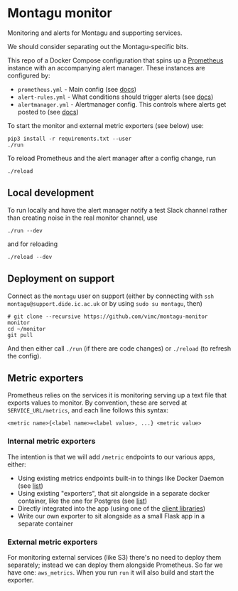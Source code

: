 # Montagu monitor
Monitoring and alerts for Montagu and supporting services.

We should consider separating out the Montagu-specific bits.

This repo of a Docker Compose configuration that spins up a
[Prometheus](https://prometheus.io/) instance with an accompanying alert
manager. These instances are configured by:

* `prometheus.yml` - Main config (see [docs](https://prometheus.io/docs/prometheus/latest/configuration/configuration/))
* `alert-rules.yml` - What conditions should trigger alerts (see [docs](https://prometheus.io/docs/prometheus/latest/configuration/alerting_rules/))
* `alertmanager.yml` - Alertmanager config. This controls where alerts get posted to (see [docs](https://prometheus.io/docs/alerting/configuration/))

To start the monitor and external metric exporters (see below) use:

```
pip3 install -r requirements.txt --user
./run
```

To reload Prometheus and the alert manager after a config change, run
```
./reload
```

## Local development
To run locally and have the alert manager notify a test Slack channel rather than creating noise in
the real monitor channel, use
```
./run --dev
```

and for reloading
```
./reload --dev
```

## Deployment on support

Connect as the `montagu` user on support (either by connecting with `ssh montagu@support.dide.ic.ac.uk` or by using `sudo su montagu`, then)

```
# git clone --recursive https://github.com/vimc/montagu-monitor monitor
cd ~/monitor
git pull
```

And then either call `./run` (if there are code changes) or `./reload` (to 
refresh the config).

## Metric exporters
Prometheus relies on the services it is monitoring serving up a text file that
exports values to monitor. By convention, these are served at
`SERVICE_URL/metrics`, and each line follows this syntax:

```
<metric name>{<label name>=<label value>, ...} <metric value>
```

### Internal metric exporters
The intention is that we will add `/metric` endpoints to our various apps, 
either:

* Using existing metrics endpoints built-in to things like Docker Daemon (see 
  [list](https://prometheus.io/docs/instrumenting/exporters/#software-exposing-prometheus-metrics))
* Using existing "exporters", that sit alongside in a separate docker container,
  like the one for Postgres (see [list](https://prometheus.io/docs/instrumenting/exporters/#third-party-exporters))
* Directly integrated into the app (using one of the 
  [client libraries](https://prometheus.io/docs/instrumenting/clientlibs/)) 
* Write our own exporter to sit alongside as a small Flask app in a separate 
  container

### External metric exporters
For monitoring external services (like S3) there's no need to deploy them 
separately; instead we can deploy them alongside Prometheus. So far we have one:
`aws_metrics`. When you run `run` it will also build and start the exporter.
